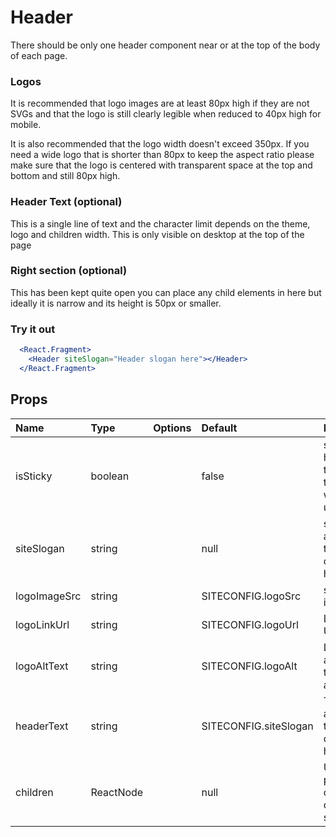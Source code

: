 # Header

There should be only one header component near or at the top of the body of each page.

### Logos

It is recommended that logo images are at least 80px high if they are not SVGs and that the logo is still clearly legible when reduced to 40px high for mobile.

It is also recommended that the logo width doesn't exceed 350px. If you need a wide logo that is shorter than 80px to keep the aspect ratio please make sure that the logo is centered with transparent space at the top and bottom and still 80px high.

### Header Text (optional)

This is a single line of text and the character limit depends on the theme, logo and children width. This is only visible on desktop at the top of the page

### Right section (optional)

This has been kept quite open you can place any child elements in here but ideally it is narrow and its height is 50px or smaller.

### Try it out

```.jsx
  <React.Fragment>
    <Header siteSlogan="Header slogan here"></Header>
  </React.Fragment>
```

## Props

| Name         | Type      | Options | Default               | Description                                                      |
| :----------- | :-------- | :-----: | :-------------------- | :--------------------------------------------------------------- |
| isSticky     | boolean   |         | false                 | should header stick to the top of the page when the user scrolls |
| siteSlogan   | string    |         | null                  | slogan that appears in the middle of the header                  |
| logoImageSrc | string    |         | SITECONFIG.logoSrc    | src of logo image                                                |
| logoLinkUrl  | string    |         | SITECONFIG.logoUrl    | Logo link URL                                                    |
| logoAltText  | string    |         | SITECONFIG.logoAlt    | Logo link alternative text for accessibility                     |
| headerText   | string    |         | SITECONFIG.siteSlogan | Text that appears in the center of the header                    |
| children     | ReactNode |         | null                  | Used to place components on the right side                       |
